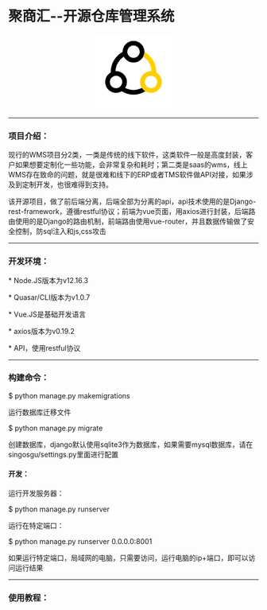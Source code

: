 # 聚商汇--开源仓库管理系统

<p><div align=center><img width="150" height="150" src="https://github.com/Singosgu/picfile/blob/master/scm/scm.png?raw=true"/></div></p>

<hr>
<p><h3>项目介绍：</h3></p>
<p>现行的WMS项目分2类，一类是传统的线下软件，这类软件一般是高度封装，客户如果想要定制化一些功能，会非常复杂和耗时；第二类是saas的wms，线上WMS存在致命的问题，就是很难和线下的ERP或者TMS软件做API对接，如果涉及到定制开发，也很难得到支持。</p>
<p>该开源项目，做了前后端分离，后端全部为分离的api，api技术使用的是Django-rest-framework，遵循restful协议；前端为vue页面，用axios进行封装，后端路由使用的是Django的路由机制，前端路由使用vue-router，并且数据传输做了安全控制，防sql注入和js,css攻击</p>
<hr>
<p><h3>开发环境：</h3></p>
<p>* Node.JS版本为v12.16.3</p>
<p>* Quasar/CLI版本为v1.0.7</p>
<p>* Vue.JS是基础开发语言</p>
<p>* axios版本为v0.19.2</p>
<p>* API，使用restful协议</p>
<hr>
<p><h3>构建命令：</h3></p>
<p>$ python manage.py makemigrations</p>
<p>运行数据库迁移文件</p>
<p>$ python manage.py migrate</p>
<p>创建数据库，django默认使用sqlite3作为数据库，如果需要mysql数据库，请在singosgu/settings.py里面进行配置</p>
<p><h4>开发：</h4></p>
<p>运行开发服务器：</p>
<p>$ python manage.py runserver</p>
<p>运行在特定端口：</p>
<p>$ python manage.py runserver 0.0.0.0:8001</p>
<p>如果运行特定端口，局域网的电脑，只需要访问，运行电脑的ip+端口，即可以访问运行结果</p>

<hr>
<p><h3>使用教程：</h3></p>
